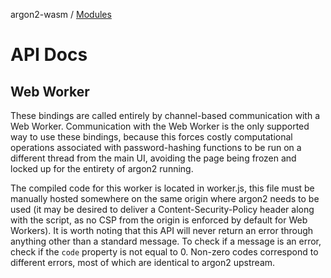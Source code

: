 argon2-wasm / [Modules](modules.md)

# API Docs

## Web Worker
These bindings are called entirely by channel-based communication with a Web Worker. Communication with the Web Worker is the only supported way to use these bindings, because this forces costly computational operations associated with password-hashing functions to be run on a different thread from the main UI, avoiding the page being frozen and locked up for the entirety of argon2 running.

The compiled code for this worker is located in worker.js, this file must be manually hosted somewhere on the same origin where argon2 needs to be used (it may be desired to deliver a Content-Security-Policy header along with the script, as no CSP from the origin is enforced by default for Web Workers). It is worth noting that this API will never return an error through anything other than a standard message. To check if a message is an error, check if the `code` property is not equal to 0. Non-zero codes correspond to different errors, most of which are identical to argon2 upstream.
